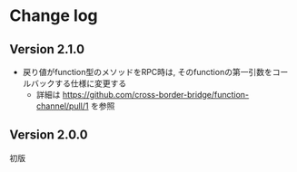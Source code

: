 # Change log

## Version 2.1.0
- 戻り値がfunction型のメソッドをRPC時は, そのfunctionの第一引数をコールバックする仕様に変更する
  - 詳細は https://github.com/cross-border-bridge/function-channel/pull/1 を参照

## Version 2.0.0
初版

